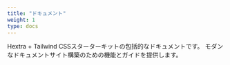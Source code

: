 ```yaml
---
title: "ドキュメント"
weight: 1
type: docs
---
```


Hextra + Tailwind CSSスターターキットの包括的なドキュメントです。
モダンなドキュメントサイト構築のための機能とガイドを提供します。